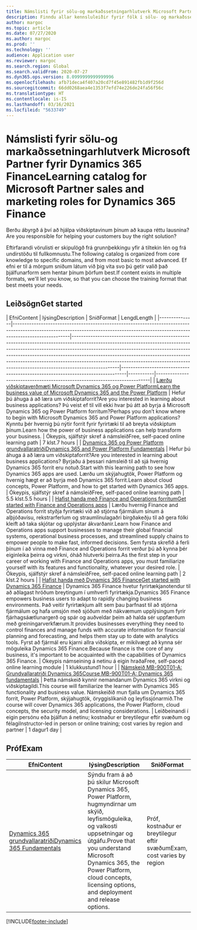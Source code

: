 ```yaml
---
title: Námslisti fyrir sölu-og markaðssetningarhlutverk Microsoft Partner fyrir Dynamics 365 Finance
description: Finndu allar kennsluleiðir fyrir fólk í sölu- og markaðssetningarhlutverkum Microsoft Partner sem vinna með Dynamics 365 Finance.
author: margoc
ms.topic: article
ms.date: 07/27/2020
ms.author: margoc
ms.prod: ''
ms.technology: ''
audience: Application user
ms.reviewer: margoc
ms.search.region: Global
ms.search.validFrom: 2020-07-27
ms.dyn365.ops.version: 8.0999999999999996
ms.openlocfilehash: afb71deca4f407a20cd7f45e891482fb1d9f256d
ms.sourcegitcommit: 66dd0268aea4e1353f7efd74e226de24fa56f56c
ms.translationtype: HT
ms.contentlocale: is-IS
ms.lasthandoff: 03/16/2021
ms.locfileid: "5633749"
---
```

# <a name="learning-catalog-for-microsoft-partner-sales-and-marketing-roles-for-dynamics-365-finance"></a><span data-ttu-id="ab2f6-103">Námslisti fyrir sölu-og markaðssetningarhlutverk Microsoft Partner fyrir Dynamics 365 Finance</span><span class="sxs-lookup"><span data-stu-id="ab2f6-103">Learning catalog for Microsoft Partner sales and marketing roles for Dynamics 365 Finance</span></span>

<span data-ttu-id="ab2f6-104">Berðu ábyrgð á því að hjálpa viðskiptavinum þínum að kaupa réttu lausnina?</span><span class="sxs-lookup"><span data-stu-id="ab2f6-104">Are you responsible for helping your customers buy the right solution?</span></span>

<span data-ttu-id="ab2f6-105">Eftirfarandi vörulisti er skipulögð frá grunnþekkingu yfir á tiltekin lén og frá undirstöðu til fullkomnustu.</span><span class="sxs-lookup"><span data-stu-id="ab2f6-105">The following catalog is organized from core knowledge to specific domains, and from most basic to most advanced.</span></span> <span data-ttu-id="ab2f6-106">Ef efni er til á mörgum sniðum látum við þig vita svo þú getir valið það þjálfunarform sem hentar þínum þörfum best.</span><span class="sxs-lookup"><span data-stu-id="ab2f6-106">If content exists in multiple formats, we'll let you know, so that you can choose the training format that best meets your needs.</span></span>

## <a name="get-started"></a><span data-ttu-id="ab2f6-107">Leiðsögn<a name="get-started"></a></span><span class="sxs-lookup"><span data-stu-id="ab2f6-107">Get started<a name="get-started"></a></span></span>

| <span data-ttu-id="ab2f6-108">Efni</span><span class="sxs-lookup"><span data-stu-id="ab2f6-108">Content</span></span>  | <span data-ttu-id="ab2f6-109">lýsing</span><span class="sxs-lookup"><span data-stu-id="ab2f6-109">Description</span></span>  | <span data-ttu-id="ab2f6-110">Snið</span><span class="sxs-lookup"><span data-stu-id="ab2f6-110">Format</span></span>  | <span data-ttu-id="ab2f6-111">Lengd</span><span class="sxs-lookup"><span data-stu-id="ab2f6-111">Length</span></span>    |
|---------------|------------------------------------------------------------------------------------------------------------------------------------------------------------------------------------|--------------------------------------------------------------------------------------------------------------------------------------------------------------------------------------------------------------------------------------------------------------------------------------------------------------------------------------------------------------------------------------------------------------------------|--------------------------------------------------------------------------------|-----------|---------------------------------------------------------------------------|
| [<span data-ttu-id="ab2f6-112">Lærðu viðskiptaverðmæti Microsoft Dynamics 365 og Power Platform</span><span class="sxs-lookup"><span data-stu-id="ab2f6-112">Learn the business value of Microsoft Dynamics 365 and the Power Platform</span></span>](https://docs.microsoft.com/learn/paths/learn-business-value-of-dynamics-365-and-power-platform/) | <span data-ttu-id="ab2f6-113">Hefur þú áhuga á að læra um viðskiptaforrit?</span><span class="sxs-lookup"><span data-stu-id="ab2f6-113">Are you interested in learning about business applications?</span></span> <span data-ttu-id="ab2f6-114">Þú veist ef til vill ekki hvar þú átt að byrja á Microsoft Dynamics 365 og Power Platform forritum?</span><span class="sxs-lookup"><span data-stu-id="ab2f6-114">Perhaps you don’t know where to begin with Microsoft Dynamics 365 and Power Platform applications?</span></span> <span data-ttu-id="ab2f6-115">Kynntu þér hvernig þú nýtir forrit fyrir fyrirtæki til að breyta viðskiptum þínum.</span><span class="sxs-lookup"><span data-stu-id="ab2f6-115">Learn how the power of business applications can help transform your business.</span></span> | <span data-ttu-id="ab2f6-116">Ókeypis, sjálfstýr skref á námsleið</span><span class="sxs-lookup"><span data-stu-id="ab2f6-116">Free, self-paced online learning path</span></span> | <span data-ttu-id="ab2f6-117">7 klst.</span><span class="sxs-lookup"><span data-stu-id="ab2f6-117">7 hours</span></span> |
| [<span data-ttu-id="ab2f6-118">Dynamics 365 og Power Platform grundvallaratriði</span><span class="sxs-lookup"><span data-stu-id="ab2f6-118">Dynamics 365 and Power Platform Fundamentals</span></span>](https://docs.microsoft.com/learn/paths/dyn-power-plat-bus-app-fundamentals/) | <span data-ttu-id="ab2f6-119">Hefur þú áhuga á að læra um viðskiptaforrit?</span><span class="sxs-lookup"><span data-stu-id="ab2f6-119">Are you interested in learning about business applications?</span></span> <span data-ttu-id="ab2f6-120">Byrjaðu á þessari námsleið til að sjá hvernig Dynamics 365 forrit eru notuð.</span><span class="sxs-lookup"><span data-stu-id="ab2f6-120">Start with this learning path to see how Dynamics 365 apps are used.</span></span> <span data-ttu-id="ab2f6-121">Lærðu um skýjahugtök, Power Platform og hvernig hægt er að byrja með Dynamics 365 forrit.</span><span class="sxs-lookup"><span data-stu-id="ab2f6-121">Learn about cloud concepts, Power Platform, and how to get started with Dynamics 365 apps.</span></span> | <span data-ttu-id="ab2f6-122">Ókeypis, sjálfstýr skref á námsleið</span><span class="sxs-lookup"><span data-stu-id="ab2f6-122">Free, self-paced online learning path</span></span> | <span data-ttu-id="ab2f6-123">5.5 klst.</span><span class="sxs-lookup"><span data-stu-id="ab2f6-123">5.5 hours</span></span> |
| [<span data-ttu-id="ab2f6-124">Hafist handa með Finance and Operations forritum</span><span class="sxs-lookup"><span data-stu-id="ab2f6-124">Get started with Finance and Operations apps</span></span>](https://docs.microsoft.com/learn/paths/get-started-finance-operations/) | <span data-ttu-id="ab2f6-125">Lærðu hvernig Finance and Operations forrit styðja fyrirtæki við að stjórna fjármálum sínum á alþjóðavísu, rekstrarferlum og straumlínulagaðri birgðakeðju til að gera fólki kleift að taka skjótar og upplýstar ákvarðanir.</span><span class="sxs-lookup"><span data-stu-id="ab2f6-125">Learn how Finance and Operations apps support businesses to manage their global financial systems, operational business processes, and streamlined supply chains to empower people to make fast, informed decisions.</span></span> <span data-ttu-id="ab2f6-126">Sem fyrsta skrefið á ferli þínum í að vinna með Finance and Operations forrit verður þú að kynna þér eiginleika þeirra og virkni, óháð hlutverki þeirra.</span><span class="sxs-lookup"><span data-stu-id="ab2f6-126">As the first step in your career of working with Finance and Operations apps, you must familiarize yourself with its features and functionality, whatever your desired role.</span></span> | <span data-ttu-id="ab2f6-127">Ókeypis, sjálfstýr skref á námsleið</span><span class="sxs-lookup"><span data-stu-id="ab2f6-127">Free, self-paced online learning path</span></span> | <span data-ttu-id="ab2f6-128">2 klst.</span><span class="sxs-lookup"><span data-stu-id="ab2f6-128">2 hours</span></span> |
| [<span data-ttu-id="ab2f6-129">Hafist handa með Dynamics 365 Finance</span><span class="sxs-lookup"><span data-stu-id="ab2f6-129">Get started with Dynamics 365 Finance</span></span>](https://docs.microsoft.com/learn/modules/get-started-financial-management-dyn365-finance/) | <span data-ttu-id="ab2f6-130">Dynamics 365 Finance hvetur fyrirtækjanotendur til að aðlagast hröðum breytingum í umhverfi fyrirtækja.</span><span class="sxs-lookup"><span data-stu-id="ab2f6-130">Dynamics 365 Finance empowers business users to adapt to rapidly changing business environments.</span></span> <span data-ttu-id="ab2f6-131">Það veitir fyrirtækjum allt sem þau þarfnast til að stjórna fjármálum og hafa umsjón með sjóðum með nákvæmum upplýsingum fyrir fjárhagsáætlunargerð og spár og auðveldar þeim að halda sér uppfærðum með greiningarverkfærum.</span><span class="sxs-lookup"><span data-stu-id="ab2f6-131">It provides businesses everything they need to control finances and manage funds with accurate information for financial planning and forecasting, and helps them stay up to date with analytics tools.</span></span> <span data-ttu-id="ab2f6-132">Fyrst að fjármál eru kjarni allra viðskipta, er mikilvægt að kynna sér möguleika Dynamics 365 Finance.</span><span class="sxs-lookup"><span data-stu-id="ab2f6-132">Because finance is the core of any business, it's important to be acquainted with the capabilities of Dynamics 365 Finance.</span></span> | <span data-ttu-id="ab2f6-133">Ókeypis námseining á netinu á eigin hraða</span><span class="sxs-lookup"><span data-stu-id="ab2f6-133">Free, self-paced online learning module</span></span> | <span data-ttu-id="ab2f6-134">1 klukkustund</span><span class="sxs-lookup"><span data-stu-id="ab2f6-134">1 hour</span></span> |
| [<span data-ttu-id="ab2f6-135">Námskeið MB-900T01-A: Grundvallaratriði Dynamics 365</span><span class="sxs-lookup"><span data-stu-id="ab2f6-135">Course MB-900T01-A: Dynamics 365 fundamentals</span></span>](https://www.microsoft.com/learning/course.aspx?cid=MB-900T01) | <span data-ttu-id="ab2f6-136">Þetta námskeið kynnir nemandanum Dynamics 365 virkni og viðskiptagildi.</span><span class="sxs-lookup"><span data-stu-id="ab2f6-136">This course will familiarize the learner with Dynamics 365 functionality and business value.</span></span> <span data-ttu-id="ab2f6-137">Námskeiðið mun fjalla um Dynamics 365 forrit, Power Platform, skýjahugtök, öryggislíkanið og leyfissjónarmið.</span><span class="sxs-lookup"><span data-stu-id="ab2f6-137">The course will cover Dynamics 365 applications, the Power Platform, cloud concepts, the security model, and licensing considerations.</span></span> | <span data-ttu-id="ab2f6-138">Leiðbeinandi í eigin persónu eða þjálfun á netinu; kostnaður er breytilegur eftir svæðum og félagi</span><span class="sxs-lookup"><span data-stu-id="ab2f6-138">Instructor-led in person or online training; cost varies by region and partner</span></span> | <span data-ttu-id="ab2f6-139">1 dagur</span><span class="sxs-lookup"><span data-stu-id="ab2f6-139">1 day</span></span> |

## <a name="exam"></a><span data-ttu-id="ab2f6-140">Próf<a name="exam"></a></span><span class="sxs-lookup"><span data-stu-id="ab2f6-140">Exam<a name="exam"></a></span></span>

| <span data-ttu-id="ab2f6-141">Efni</span><span class="sxs-lookup"><span data-stu-id="ab2f6-141">Content</span></span> | <span data-ttu-id="ab2f6-142">lýsing</span><span class="sxs-lookup"><span data-stu-id="ab2f6-142">Description</span></span>  | <span data-ttu-id="ab2f6-143">Snið</span><span class="sxs-lookup"><span data-stu-id="ab2f6-143">Format</span></span>  |
|------------------------------------------------------------------------------------------------------------------------------------------------------------------------------|---------------------------------------------------------------------------------------------------------------------------------------------------------------------------------------------------------------------------------------------------------------------------------------------------------------------------------------------------------------------------------------------------|--------------------------------------------------------------------------------|
| [<span data-ttu-id="ab2f6-144">Dynamics 365 grundvallaratriði</span><span class="sxs-lookup"><span data-stu-id="ab2f6-144">Dynamics 365 Fundamentals</span></span>](https://docs.microsoft.com/learn/certifications/d365-fundamentals?wt.mc_id=learningredirect_certs-web-wwl) | <span data-ttu-id="ab2f6-145">Sýndu fram á að þú skilur Microsoft Dynamics 365, Power Platform, hugmyndirnar um skýið, leyfismöguleika, og valkosti uppsetningar og útgáfu.</span><span class="sxs-lookup"><span data-stu-id="ab2f6-145">Prove that you understand Microsoft Dynamics 365, the Power Platform, cloud concepts, licensing options, and deployment and release options.</span></span> | <span data-ttu-id="ab2f6-146">Próf, kostnaður er breytilegur eftir svæðum</span><span class="sxs-lookup"><span data-stu-id="ab2f6-146">Exam, cost varies by region</span></span> |


[!INCLUDE[footer-include](../../includes/footer-banner.md)]